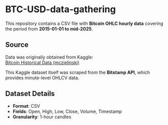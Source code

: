 # BTC-USD-data-gathering

This repository contains a CSV file with **Bitcoin OHLC hourly data** covering the period from **2015-01-01 to mid-2025**.  

## Source  
Data was originally obtained from Kaggle:  
[Bitcoin Historical Data (mczielinski)](https://www.kaggle.com/datasets/mczielinski/bitcoin-historical-data)  

This Kaggle dataset itself was scraped from the **Bitstamp API**, which provides minute-level OHLCV data.  

## Dataset Details  
- **Format**: CSV  
- **Fields**: Open, High, Low, Close, Volume, Timestamp  
- **Granularity**: 1-hour candles  

